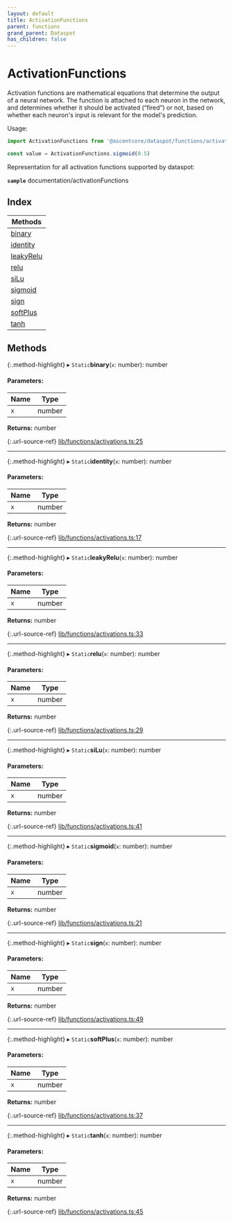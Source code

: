 ```yaml
---
layout: default
title: ActivationFunctions
parent: functions
grand_parent: Dataspot
has_children: false
---
```


# ActivationFunctions

Activation functions are mathematical equations that determine the output of a neural network.
The function is attached to each neuron in the network, and determines whether it should be activated (“fired”) or not,
based on whether each neuron's input is relevant for the model's prediction.

Usage:
```ts
import ActivationFunctions from '@ascentcore/dataspot/functions/activations'

const value = ActivationFunctions.sigmoid(0.5)
```

Representation for all activation functions supported by dataspot:

**`sample`** documentation/activationFunctions

<div class="running-sample">
    <span class="running-sample-container" data-ref="documentation/activationFunctions"></span>
    <script src='/dataspot/samples/activationFunctions.js' title="documentation/activationFunctions"></script>
</div>

## Index

| Methods |
|-----------|
| [binary](#binary) |
| [identity](#identity) |
| [leakyRelu](#leakyrelu) |
| [relu](#relu) |
| [siLu](#silu) |
| [sigmoid](#sigmoid) |
| [sign](#sign) |
| [softPlus](#softplus) |
| [tanh](#tanh) |

## Methods

{:.method-highlight}
▸ `Static`**binary**(`x`: number): number

#### Parameters:

Name | Type |
------ | ------ |
`x` | number |

**Returns:** number

{:.url-source-ref}
[lib/functions/activations.ts:25](https://github.com/ascentcore/dataspot/blob/aac35bc/lib/functions/activations.ts#L25)

___

{:.method-highlight}
▸ `Static`**identity**(`x`: number): number

#### Parameters:

Name | Type |
------ | ------ |
`x` | number |

**Returns:** number

{:.url-source-ref}
[lib/functions/activations.ts:17](https://github.com/ascentcore/dataspot/blob/aac35bc/lib/functions/activations.ts#L17)

___

{:.method-highlight}
▸ `Static`**leakyRelu**(`x`: number): number

#### Parameters:

Name | Type |
------ | ------ |
`x` | number |

**Returns:** number

{:.url-source-ref}
[lib/functions/activations.ts:33](https://github.com/ascentcore/dataspot/blob/aac35bc/lib/functions/activations.ts#L33)

___

{:.method-highlight}
▸ `Static`**relu**(`x`: number): number

#### Parameters:

Name | Type |
------ | ------ |
`x` | number |

**Returns:** number

{:.url-source-ref}
[lib/functions/activations.ts:29](https://github.com/ascentcore/dataspot/blob/aac35bc/lib/functions/activations.ts#L29)

___

{:.method-highlight}
▸ `Static`**siLu**(`x`: number): number

#### Parameters:

Name | Type |
------ | ------ |
`x` | number |

**Returns:** number

{:.url-source-ref}
[lib/functions/activations.ts:41](https://github.com/ascentcore/dataspot/blob/aac35bc/lib/functions/activations.ts#L41)

___

{:.method-highlight}
▸ `Static`**sigmoid**(`x`: number): number

#### Parameters:

Name | Type |
------ | ------ |
`x` | number |

**Returns:** number

{:.url-source-ref}
[lib/functions/activations.ts:21](https://github.com/ascentcore/dataspot/blob/aac35bc/lib/functions/activations.ts#L21)

___

{:.method-highlight}
▸ `Static`**sign**(`x`: number): number

#### Parameters:

Name | Type |
------ | ------ |
`x` | number |

**Returns:** number

{:.url-source-ref}
[lib/functions/activations.ts:49](https://github.com/ascentcore/dataspot/blob/aac35bc/lib/functions/activations.ts#L49)

___

{:.method-highlight}
▸ `Static`**softPlus**(`x`: number): number

#### Parameters:

Name | Type |
------ | ------ |
`x` | number |

**Returns:** number

{:.url-source-ref}
[lib/functions/activations.ts:37](https://github.com/ascentcore/dataspot/blob/aac35bc/lib/functions/activations.ts#L37)

___

{:.method-highlight}
▸ `Static`**tanh**(`x`: number): number

#### Parameters:

Name | Type |
------ | ------ |
`x` | number |

**Returns:** number

{:.url-source-ref}
[lib/functions/activations.ts:45](https://github.com/ascentcore/dataspot/blob/aac35bc/lib/functions/activations.ts#L45)
